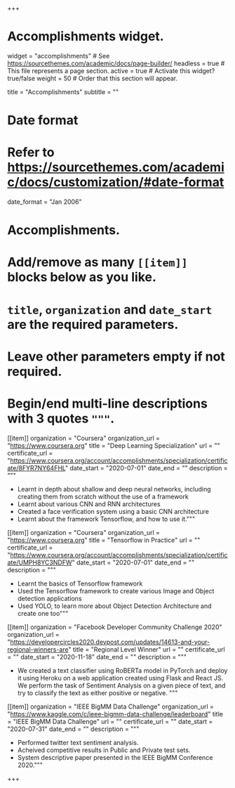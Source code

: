 +++
# Accomplishments widget.
widget = "accomplishments"  # See https://sourcethemes.com/academic/docs/page-builder/
headless = true  # This file represents a page section.
active = true  # Activate this widget? true/false
weight = 50  # Order that this section will appear.

title = "Accomplish&shy;ments"
subtitle = ""

# Date format
#   Refer to https://sourcethemes.com/academic/docs/customization/#date-format
date_format = "Jan 2006"

# Accomplishments.
#   Add/remove as many `[[item]]` blocks below as you like.
#   `title`, `organization` and `date_start` are the required parameters.
#   Leave other parameters empty if not required.
#   Begin/end multi-line descriptions with 3 quotes `"""`.

[[item]]
  organization = "Coursera"
  organization_url = "https://www.coursera.org"
  title = "Deep Learning Specialization"
  url = ""
  certificate_url = "https://www.coursera.org/account/accomplishments/specialization/certificate/8FYR7NY64FHL"
  date_start = "2020-07-01"
  date_end = ""
  description = """
  * Learnt in depth about shallow and deep neural networks, including creating them from scratch without the use of a framework
  * Learnt about various CNN and RNN architectures
  * Created a face verification system using a basic CNN architecture
  * Learnt about the framework Tensorflow, and how to use it."""

[[item]]
  organization = "Coursera"
  organization_url = "https://www.coursera.org"
  title = "Tensorflow in Practice"
  url = ""
  certificate_url = "https://www.coursera.org/account/accomplishments/specialization/certificate/UMPH8YC3NDFW"
  date_start = "2020-07-01"
  date_end = ""
  description = """
  * Learnt the basics of Tensorflow framework
  * Used the Tensorflow framework to create various Image and Object detection applications
  * Used YOLO, to learn more about Object Detection Architecture and create one too"""
  
  [[item]]
  organization = "Facebook Developer Community Challenge 2020"
  organization_url = "https://developercircles2020.devpost.com/updates/14613-and-your-regional-winners-are"
  title = "Regional Level Winner"
  url = ""
  certificate_url = ""
  date_start = "2020-11-18"
  date_end = ""
  description = """
  * We created a text classifier using RoBERTa model in PyTorch and deploy it using Heroku on a web application created using Flask and React JS. We perform the task of Sentiment Analysis on a given piece of text, and try to classify the text as either positive or negative. """
  
  [[item]]
  organization = "IEEE BigMM Data Challenge"
  organization_url = "https://www.kaggle.com/c/ieee-bigmm-data-challenge/leaderboard"
  title = "IEEE BigMM Data Challenge"
  url = ""
  certificate_url = ""
  date_start = "2020-07-31"
  date_end = ""
  description = """
  * Performed twitter text sentiment analysis.
  * Acheived competitive results in Public and Private test sets.
  * System descriptive paper presented in the IEEE BigMM Conference 2020."""
  
+++
